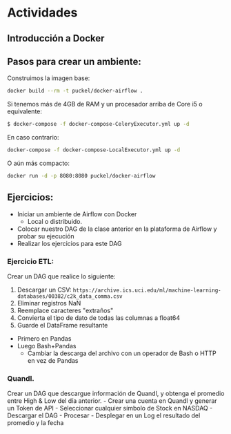# Actividades

## Introducción a Docker

## Pasos para crear un ambiente:
Construimos la imagen base:

```bash
docker build --rm -t puckel/docker-airflow .
```

Si tenemos más de 4GB de RAM y un procesador arriba de Core i5 o equivalente:

```bash
$ docker-compose -f docker-compose-CeleryExecutor.yml up -d
```

En caso contrario:

```bash
docker-compose -f docker-compose-LocalExecutor.yml up -d
```
O aún más compacto:

```bash
docker run -d -p 8080:8080 puckel/docker-airflow
```

## Ejercicios:
- Iniciar un ambiente de Airflow con Docker
    - Local o distribuido.
- Colocar nuestro DAG de la clase anterior en la plataforma de Airflow y probar su ejecución
- Realizar los ejercicios para este DAG

### Ejercicio ETL:

Crear un DAG que realice lo siguiente:

1. Descargar un CSV: `https://archive.ics.uci.edu/ml/machine-learning-databases/00382/c2k_data_comma.csv`
1. Eliminar registros NaN
1. Reemplace caracteres "extraños"
1. Convierta el tipo de dato de todas las columnas a float64
1. Guarde el DataFrame resultante

- Primero en Pandas
- Luego Bash+Pandas
    - Cambiar la descarga del archivo con un operador de Bash o HTTP en vez de Pandas


### Quandl.

Crear un DAG que descargue información de Quandl, y obtenga el promedio entre High & Low del día anterior.
    - Crear una cuenta en Quandl y generar un Token de API
    - Seleccionar cualquier símbolo de Stock en NASDAQ
    - Descargar el DAG
    - Procesar
    - Desplegar en un Log el resultado del promedio y la fecha
